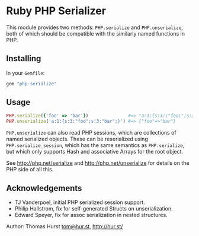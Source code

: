 # Ruby PHP Serializer

This module provides two methods: `PHP.serialize` and `PHP.unserialize`,
both of which should be compatible with the similarly named functions in PHP.

## Installing

In your `Gemfile`:
```ruby
gem "php-serialize"
```

## Usage

```ruby
PHP.serialize({'foo' => 'bar'})               #=> "a:1:{s:3:\"foo\";s:3:\"bar\";}"
PHP.unserialize('a:1:{s:3:"foo";s:3:"bar";}') #=> {"foo"=>"bar"}
```

`PHP.unserialize` can also read PHP sessions, which are collections of named
serialized objects.  These can be reserialized using `PHP.serialize_session`,
which has the same semantics as `PHP.serialize`, but which only supports Hash
and associative Arrays for the root object.

See http://php.net/serialize and http://php.net/unserialize for
details on the PHP side of all this.

## Acknowledgements

- TJ Vanderpoel, initial PHP serialized session support.
- Philip Hallstrom, fix for self-generated Structs on unserialization.
- Edward Speyer, fix for assoc serialization in nested structures.

Author: Thomas Hurst <tom@hur.st>, http://hur.st/

